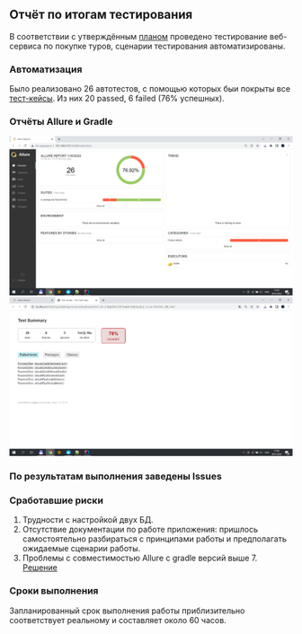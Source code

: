 ## Отчёт по итогам тестирования  
В соответствии с утверждённым [планом](https://github.com/blackartqa/diploma_qa/blob/master/documentation/plan.md) проведено тестирование веб-сервиса по покупке туров, сценарии тестирования автоматизированы.
### Автоматизация
Было реализовано 26 автотестов, с помощью которых быи покрыты все [тест-кейсы](https://github.com/blackartqa/diploma_qa/blob/master/documentation/testrun.md). Из них 20 passed, 6 failed (76% успешных).  
### Отчёты Allure и Gradle
![Allure](https://github.com/blackartqa/diploma_qa/blob/master/documentation/report/Screenshot_1.png)  
![Gradle](https://github.com/blackartqa/diploma_qa/blob/master/documentation/report/Screenshot_2.png)  
### По результатам выполнения заведены Issues

### Сработавшие риски  
1. Трудности с настройкой двух БД.
2. Отсутствие документации по работе приложения: пришлось самостоятельно разбираться с принципами работы и предполагать ожидаемые сценарии работы.
3. Проблемы с совместимостью Allure с gradle версий выше 7. [Решение](https://github.com/allure-framework/allure-gradle/issues/60)

### Сроки выполнения  
Запланированный срок выполнения работы приблизительно соответствует реальному и составляет около 60 часов.